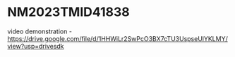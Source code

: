 # NM2023TMID41838
video demonstration -https://drive.google.com/file/d/1HHWiLr2SwPcO3BX7cTU3UspseUlYKLMY/view?usp=drivesdk
